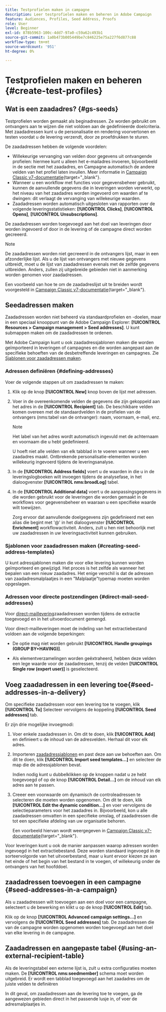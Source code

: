 ```yaml
---
title: Testprofielen maken in campagne
description: Leer testprofielen maken en beheren in Adobe Campaign
feature: Audiences, Profiles, Seed Address, Proofs
role: User
level: Beginner
exl-id: 878b5963-100c-4dd7-97a0-c59a62c493b1
source-git-commit: 1a0b473b005449be7c846225e75a227f6d877c88
workflow-type: tm+mt
source-wordcount: '951'
ht-degree: 0%

---
```


# Testprofielen maken en beheren {#create-test-profiles}

## Wat is een zaadadres? {#gs-seeds}

Testprofielen worden gemaakt als beginadressen. Ze worden gebruikt om ontvangers aan te wijzen die niet voldoen aan de gedefinieerde doelcriteria. Met zaadadressen kunt u de personalisatie en rendering voorvertonen en testen voordat u de levering verzendt, door ze proefdrukken te sturen.

De zaadadressen hebben de volgende voordelen:

* Willekeurige vervanging van velden door gegevens uit ontvangende profielen: hiermee kunt u alleen het e-mailadres invoeren, bijvoorbeeld in de sectie met het zaadadres, en Campagne automatisch de andere velden van het profiel laten invullen. Meer informatie in [Campaign Classic v7-documentatie](https://experienceleague.adobe.com/docs/campaign-classic/using/sending-messages/using-seed-addresses/use-case--selecting-seed-addresses-on-criteria.html?lang=en){target="_blank"}.
* Wanneer u een workflow met functies voor gegevensbeheer gebruikt, kunnen de aanvullende gegevens die in leveringen worden verwerkt, op het niveau van het zaadadres worden ingevoerd om waarden af te dwingen: dit verlaagt de vervanging van willekeurige waarden.
* Zaadadressen worden automatisch uitgesloten van rapporten over de volgende leveringsstatistieken: **[!UICONTROL Clicks]**, **[!UICONTROL Opens]**, **[!UICONTROL Unsubscriptions]**.

De zaadadressen worden toegevoegd aan het doel van leveringen door worden ingevoerd of door in de levering of de campagne direct worden gecreeerd.

>[!NOTE]
>
>De zaadadressen worden niet gecreeerd in de ontvangers lijst, maar in een afzonderlijke lijst. Als u de lijst van ontvangers met nieuwe gegevens uitbreidt, moet u de lijst van zaadadressen evenals met de zelfde gegevens uitbreiden. Anders, zullen zij uitgebreide gebieden niet in aanmerking worden genomen voor zaadadressen.
>
>Een voorbeeld van hoe te om de zaadadreslijst uit te breiden wordt voorgesteld in [Campaign Classic v7-documentatie](https://experienceleague.adobe.com/docs/campaign-classic/using/sending-messages/using-seed-addresses/use-case--selecting-seed-addresses-on-criteria.html){target="_blank"}.



## Seedadressen maken

Zaadadressen worden niet beheerd via standaardprofielen en -doelen, maar in een speciaal knooppunt van de Adobe Campaign Explorer: **[!UICONTROL Resources > Campaign management > Seed addresses]**. U kunt submappen maken om de zaadadressen te ordenen.

Met Adobe Campaign kunt u ook zaadadressjablonen maken die worden geïmporteerd in leveringen of campagnes en die worden aangepast aan de specifieke behoeften van de desbetreffende leveringen en campagnes. Zie [Sjablonen voor zaadadressen maken](#creating-seed-address-templates).

### Adressen definiëren {#defining-addresses}

Voer de volgende stappen uit om zaadadressen te maken:

1. Klik op de knop **[!UICONTROL New]** knop boven de lijst met adressen.
1. Voer in de overeenkomende velden de gegevens die zijn gekoppeld aan het adres in de **[!UICONTROL Recipient]** tab. De beschikbare velden komen overeen met de standaardvelden in de profielen van de ontvangers (nms:tabel van de ontvanger): naam, voornaam, e-mail, enz.

   >[!NOTE]
   >
   >Het label van het adres wordt automatisch ingevuld met de achternaam en voornaam die u hebt gedefinieerd.
   >
   >U hoeft niet alle velden van elk tabblad in te voeren wanneer u een zaadadres maakt. Ontbrekende personalisatie-elementen worden willekeurig ingevoerd tijdens de leveringsanalyse.

1. In de **[!UICONTROL Address fields]** voert u de waarden in die u in de leveringslogboeken wilt invoegen tijdens de analysefase, in het dialoogvenster **[!UICONTROL nms:broadLog]** tabel.

1. In de **[!UICONTROL Additional data]** voert u de aanpassingsgegevens in die worden gebruikt voor de leveringen die worden gemaakt in de workflows voor gegevensbeheer en waaraan u een specifieke waarde wilt toewijzen.

   Zorg ervoor dat aanvullende doelgegevens zijn gedefinieerd met een alias die begint met &#39;@&#39; in het dialoogvenster **[!UICONTROL Enrichment]** workflowactiviteit. Anders, zult u hen niet behoorlijk met uw zaadadressen in uw leveringsactiviteit kunnen gebruiken.

### Sjablonen voor zaadadressen maken {#creating-seed-address-templates}

U kunt adressjablonen maken die voor elke levering kunnen worden geïmporteerd en gewijzigd. Het proces is het zelfde als wanneer het bepalen van een nieuw zaadadres. Het enige verschil is dat de adressen van zaadadresmalplaatjes in een &quot;Malplaatje&quot;typemap moeten worden opgeslagen.

### Adressen voor directe postzendingen {#direct-mail-seed-addresses}

Voor [direct-maillevering](../send/direct-mail.md)zaadadressen worden tijdens de extractie toegevoegd en in het uitvoerdocument gemengd.

Voor direct-mailleveringen moet de indeling van het extractiebestand voldoen aan de volgende beperkingen:

* De optie mag niet worden gebruikt **[!UICONTROL Handle groupings (GROUP BY+HAVING)]**.

* Als elementverzamelingen worden geëxtraheerd, hebben deze velden een lege waarde voor de zaadadressen, tenzij de velden **[!UICONTROL Single row (expert user)]** is geselecteerd.

## Voeg zaadadressen in een levering toe{#seed-addresses-in-a-delivery}

Om specifieke zaadadressen voor een levering toe te voegen, klik **[!UICONTROL To]** Selecteer vervolgens de koppeling **[!UICONTROL Seed addresses]** tab.

Er zijn drie mogelijke invoegmodi:

1. Voer enkele zaadadressen in.  Om dit te doen, klik **[!UICONTROL Add]** en definieert u de inhoud van de adresvelden. Herhaal dit voor elk adres.

1. Importeren [zaadadressjablonen](#creating-seed-address-template) en past deze aan uw behoeften aan. Om dit te doen, klik **[!UICONTROL Import seed templates...]** en selecteer de map die de adressjablonen bevat.

   Indien nodig kunt u dubbelklikken op de knoppen nadat u ze hebt toegevoegd of op de knop **[!UICONTROL Detail...]** om de inhoud van elk adres aan te passen.

1. Creeer een voorwaarde om dynamisch de controleadressen te selecteren die moeten worden opgenomen. Om dit te doen, klik **[!UICONTROL Edit the dynamic condition...]** en voer vervolgens de selectieparameters voor het zaadadres in. Bijvoorbeeld, kon u alle zaadadressen omvatten in een specifieke omslag, of zaadadressen die tot een specifieke afdeling van uw organisatie behoren.

   Een voorbeeld hiervan wordt weergegeven in [Campaign Classic v7-documentatie](https://experienceleague.adobe.com/docs/campaign-classic/using/sending-messages/using-seed-addresses/use-case--selecting-seed-addresses-on-criteria.html){target="_blank"}.

Voor leveringen kunt u ook de manier aanpassen waarop adressen worden ingevoegd in het extractiebestand. Deze worden standaard ingevoegd in de sorteervolgorde van het uitvoerbestand, maar u kunt ervoor kiezen ze aan het einde of het begin van het bestand in te voegen, of willekeurig onder de ontvangers van het hoofddoel.

## zaadadressen toevoegen in een campagne {#seed-addresses-in-a-campaign}

Als u zaadadressen wilt toevoegen aan een doel voor een campagne, selecteert u de bewerking en klikt u op de knop **[!UICONTROL Edit]** tab.

Klik op de knop **[!UICONTROL Advanced campaign settings...]** en vervolgens de **[!UICONTROL Seed addresses]** tab. De zaadadressen die van de campagne worden opgenomen worden toegevoegd aan het doel van elke levering in de campagne.

## Zaadadressen en aangepaste tabel {#using-an-external-recipient-table}

Als de leveringstabel een externe lijst is, zult u extra configuraties moeten maken. De **[!UICONTROL nms:seedmember]** schema moet worden uitgebreid. Er wordt een tabblad toegevoegd aan het zaadadres om de juiste velden te definiëren

In dit geval, om zaadadressen aan de levering toe te voegen, ga de aangewezen gebieden direct in het passende lusje in, of voer de adresmalplaatjes in.

<!--The **nms:seedMember** schema extension is [this section](../../configuration/using/seed-addresses.md).-->
